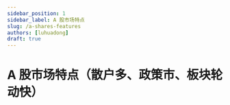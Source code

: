 ```yaml
---
sidebar_position: 1
sidebar_label: A 股市场特点
slug: /a-shares-features
authors: [luhuadong]
draft: true
---
```


# A 股市场特点（散户多、政策市、板块轮动快）

